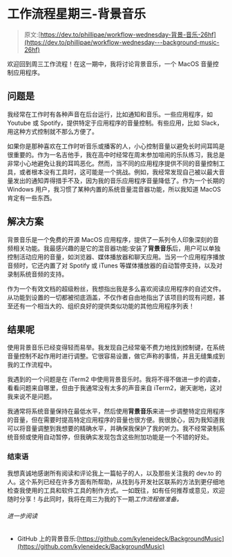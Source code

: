 # 工作流程星期三-背景音乐

> 原文:[https://dev.to/phillipae/workflow-wednesday-背景-音乐-26hf](https://dev.to/phillipae/workflow-wednesday---background-music-26hf)

欢迎回到周三工作流程！在这一期中，我将讨论背景音乐，一个 MacOS 音量控制应用程序。

## 问题是

我经常在工作时有各种声音在后台运行，比如通知和音乐。一些应用程序，如 Youtube 或 Spotify，提供特定于应用程序的音量控制。有些应用，比如 Slack，用这种方式控制就不那么方便了。

如果你是那种喜欢在工作时听音乐或播客的人，小心控制音量以避免长时间耳鸣是很重要的。作为一名吉他手，我在高中时经常在周末参加喧闹的乐队练习，我总是非常小心地避免让我的耳鸣恶化。然而，当不同的应用程序提供不同的音量控制工具，或者根本没有工具时，这可能是一个挑战。例如，我经常发现自己被以最大音量发出的通知弄得措手不及，因为我的音乐应用程序音量降低了。作为一个长期的 Windows 用户，我习惯了某种内置的系统音量混音器功能，所以我知道 MacOS 肯定有一些东西。

## 解决方案

背景音乐是一个免费的开源 MacOS 应用程序，提供了一系列令人印象深刻的音频相关功能。我最感兴趣的是它的混音器功能:安装了**背景音乐**后，用户可以单独控制活动应用的音量，如浏览器、媒体播放器和聊天应用。当另一个应用程序播放音频时，它还内置了对 Spotify 或 iTunes 等媒体播放器的自动暂停支持，以及对录制系统音频的支持。

作为一个有效文档的超级粉丝，我想指出我是多么喜欢阅读应用程序的自述文件。从功能到设置的一切都被彻底涵盖，不仅作者自由地指出了该项目的现有问题，甚至还有一个相当大的、组织良好的提供类似功能的其他应用程序列表！

## 结果呢

使用背景音乐已经变得轻而易举。我发现自己经常毫不费力地找到控制键，在系统音量控制不起作用时进行调整。它很容易设置，做它声称的事情，并且无缝集成到我的工作流程中。

我遇到的一个问题是在 iTerm2 中使用背景音乐时。我将不得不做进一步的调查，看看问题来自哪里，但由于我通常没有太多的声音来自 iTerm2，谢天谢地，这对我来说不是问题。

我通常将系统音量保持在最低水平，然后使用**背景音乐**来进一步调整特定应用程序的音量，但在需要时提高特定应用程序的音量也很方便。我很放心，因为我知道我可以将音量调整到我想要的精确水平，并确保我保护了我的听力。我不经常录制系统音频或使用自动暂停，但我确实发现包含这些附加功能是一个不错的好处。

### 结束语

我想真诚地感谢所有阅读和评论我上一篇帖子的人，以及那些关注我的 dev.to 的人。这个系列已经在许多方面有所帮助，从找到与开发社区联系的方法到更仔细地检查我使用的工具和软件工具的制作方式。一如既往，如有任何推荐或意见，欢迎随时分享！与此同时，我将在周三为我的下一期*工作流程做准备。*

###### 进一步阅读

*   GitHub 上的背景音乐:[https://github.com/kyleneideck/BackgroundMusic](https://github.com/kyleneideck/BackgroundMusic)